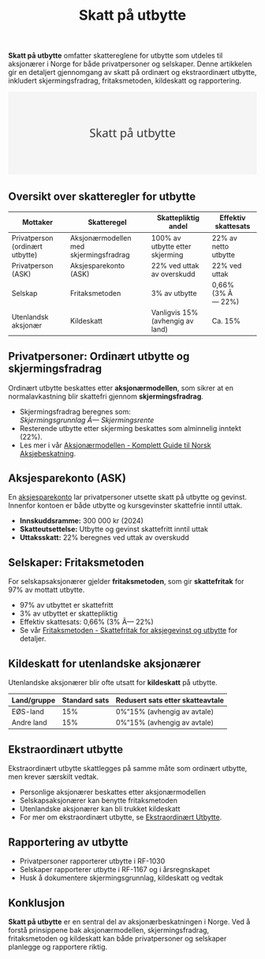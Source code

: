 ﻿---
title: "Skatt på utbytte"
seoTitle: "Skatt på utbytte"
description: '**Skatt på utbytte** omfatter skattereglene for utbytte som utdeles til aksjonærer i Norge for både privatpersoner og selskaper. Denne artikkelen gir en deta...'
---

**Skatt på utbytte** omfatter skattereglene for utbytte som utdeles til aksjonærer i Norge for både privatpersoner og selskaper. Denne artikkelen gir en detaljert gjennomgang av skatt på ordinært og ekstraordinært utbytte, inkludert skjermingsfradrag, fritaksmetoden, kildeskatt og rapportering.

![Skatt på utbytte](skatt-pa-utbytte-image.svg)

## Oversikt over skatteregler for utbytte

| Mottaker                           | Skatteregel                            | Skattepliktig andel               | Effektiv skattesats          |
|------------------------------------|-----------------------------------------|-----------------------------------|------------------------------|
| Privatperson (ordinært utbytte)    | Aksjonærmodellen med skjermingsfradrag   | 100% av utbytte etter skjerming   | 22% av netto utbytte         |
| Privatperson (ASK)                 | Aksjesparekonto (ASK)                   | 22% ved uttak av overskudd        | 22% ved uttak                |
| Selskap                            | Fritaksmetoden                           | 3% av utbytte                     | 0,66% (3% Ã— 22%)             |
| Utenlandsk aksjonær                | Kildeskatt                               | Vanligvis 15% (avhengig av land)  | Ca. 15%                      |

## Privatpersoner: Ordinært utbytte og skjermingsfradrag

Ordinært utbytte beskattes etter **aksjonærmodellen**, som sikrer at en normalavkastning blir skattefri gjennom **skjermingsfradrag**.

* Skjermingsfradrag beregnes som:  
  _Skjermingsgrunnlag Ã— Skjermingsrente_  
* Resterende utbytte etter skjerming beskattes som alminnelig inntekt (22%).  
* Les mer i vår [Aksjonærmodellen - Komplett Guide til Norsk Aksjebeskatning](/blogs/regnskap/aksjonaermodellen-guide "Aksjonærmodellen - Komplett Guide til Norsk Aksjebeskatning").

## Aksjesparekonto (ASK)

En [aksjesparekonto](/blogs/regnskap/hva-er-aksjesparekonto "Hva er Aksjesparekonto? Fordeler, begrensninger og regler") lar privatpersoner utsette skatt på utbytte og gevinst. Innenfor kontoen er både utbytte og kursgevinster skattefrie inntil uttak.

* **Innskuddsramme:** 300 000 kr (2024)  
* **Skatteutsettelse:** Utbytte og gevinst skattefritt inntil uttak  
* **Uttaksskatt:** 22% beregnes ved uttak av overskudd

## Selskaper: Fritaksmetoden

For selskapsaksjonærer gjelder **fritaksmetoden**, som gir **skattefritak** for 97% av mottatt utbytte.

* 97% av utbyttet er skattefritt  
* 3% av utbyttet er skattepliktig  
* Effektiv skattesats: 0,66% (3% Ã— 22%)  
* Se vår [Fritaksmetoden - Skattefritak for aksjegevinst og utbytte](/blogs/regnskap/hva-er-fritaksmetoden "Fritaksmetoden - Komplett guide til skattefritak av aksjegevinst og utbytte") for detaljer.

## Kildeskatt for utenlandske aksjonærer

Utenlandske aksjonærer blir ofte utsatt for **kildeskatt** på utbytte.

| Land/gruppe        | Standard sats | Redusert sats etter skatteavtale |
|--------------------|---------------|----------------------------------|
| EØS-land           | 15%           | 0%“15% (avhengig av avtale)      |
| Andre land         | 15%           | 0%“15% (avhengig av avtale)      |

## Ekstraordinært utbytte

Ekstraordinært utbytte skattlegges på samme måte som ordinært utbytte, men krever særskilt vedtak.

* Personlige aksjonærer beskattes etter aksjonærmodellen  
* Selskapsaksjonærer kan benytte fritaksmetoden  
* Utenlandske aksjonærer kan bli trukket kildeskatt  
* For mer om ekstraordinært utbytte, se [Ekstraordinært Utbytte](/blogs/regnskap/ekstraordinart-utbytte "Ekstraordinært Utbytte - Alt du trenger å vite om ekstraordinært utbytte").

## Rapportering av utbytte

* Privatpersoner rapporterer utbytte i RF-1030  
* Selskaper rapporterer utbytte i RF-1167 og i årsregnskapet  
* Husk å dokumentere skjermingsgrunnlag, kildeskatt og vedtak

## Konklusjon

**Skatt på utbytte** er en sentral del av aksjonærbeskatningen i Norge. Ved å forstå prinsippene bak aksjonærmodellen, skjermingsfradrag, fritaksmetoden og kildeskatt kan både privatpersoner og selskaper planlegge og rapportere riktig.









